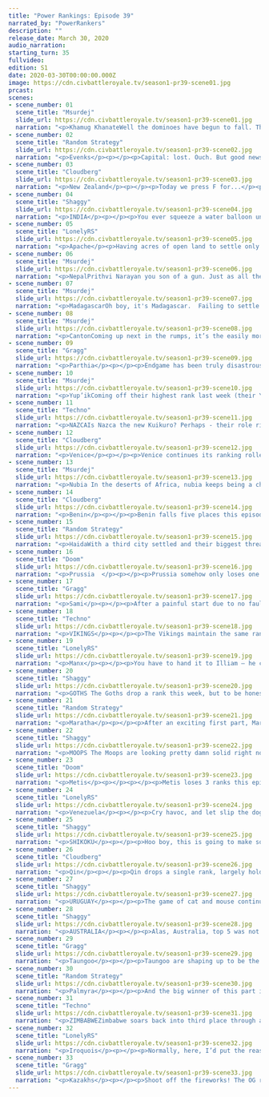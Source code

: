 ```yaml
---
title: "Power Rankings: Episode 39"
narrated_by: "PowerRankers"
description: ""
release_date: March 30, 2020
audio_narration:
starting_turn: 35
fullvideo:
edition: S1
date: 2020-03-30T00:00:00.000Z
image: https://cdn.civbattleroyale.tv/season1-pr39-scene01.jpg
prcast:
scenes:
- scene_number: 01
  scene_title: "Msurdej"
  slide_url: https://cdn.civbattleroyale.tv/season1-pr39-scene01.jpg
  narration: "<p>Khamug KhanateWell the dominoes have begun to fall. The Khamug Khanate  is eliminated at 33rd place, a momentous occasion. Not only is this the first civ eliminated in the Endgame, but its also the first civ eliminated to get #1 on the Power Rankings. Yes, way back in Part 4, the Khanate was the #1 civ to be. In the early game, Jamukha expanded far and wide, creating a vast empire that won the hearts of the PRs. Then he did...nothing. For parts Jamukha did little if anything, squandering their gains and allowing peacekeepers to run through their lands. When the Qin finally did attack, while initially going the Khamugs way, the Qin managed to gain the upper hand, forcing the Khamugs to lose a lot of power going into the Endgame.And once in Endgame, Jamukha had little time to breathe, as Shikoku led a lightning assault on them in the first part. An assault that ends here, with the Khamugs dead, and the first #1 civ eliminated in CBRX Season 1.F</p>"
- scene_number: 02
  scene_title: "Random Strategy"
  slide_url: https://cdn.civbattleroyale.tv/season1-pr39-scene02.jpg
  narration: "<p>Evenks</p><p></p><p>Capital: lost. Ouch. But good news, the Evenks managed to run away and settle a second city! It's still just a small village at only pop 2, making the Evenks by far the weakest civ on the cylinder but ... oh wait, that one is also getting attacked. With nothing but a singular great general protecting it, it looks like it too will soon fall and the Evenks will be the 2nd civ out in Endgame. At least they outlived their neighbours the Khamugs. They might even have given minimal help in that elimination too! But yeah, the only hope for Evenk survival is a peace deal and very soon.</p>"
- scene_number: 03
  scene_title: "Cloudberg"
  slide_url: https://cdn.civbattleroyale.tv/season1-pr39-scene03.jpg
  narration: "<p>New Zealand</p><p></p><p>Today we press F for...</p><p></p><p>Wait a second, I’m getting a telegram from the sub. What’s this? Kiwis have been seen in the southern reaches of Tierra del Fuego, holding onto a newly-constructed outpost? Goddamn, Seddon’s not dead! In fact, he narrowly escaped death by fleeing Wellington with a settler, rebuilding a city shortly after his last one fell. He then made peace with Uruguay and hunkered down, figuring he can at least try to outlive the Evenks, who have maybe two turns left to live if they’re lucky.</p>"
- scene_number: 04
  scene_title: "Shaggy"
  slide_url: https://cdn.civbattleroyale.tv/season1-pr39-scene04.jpg
  narration: "<p>INDIA</p><p></p><p>You ever squeeze a water balloon until it pops? Well India is basically that right now. The loss of Allahabad and the apparent unwillingness to settle an existing settler have left India as a city state surrounded by 5 civs (yep, even Palmyra after an odd city swap). They may take back Allahabad with the swordsmen around the city, but the trireme reinforcements sitting outside Bago won’t let that happen for long. Honestly, I’ve always liked India the least of the Subcontinent Trio and I’ve been happily impressed by Nepal’s ability to actually claim a foothold in the mountains here. Unfortunately, I don’t think we’ll be seeing any more Indian nukes in Endgame.</p>"
- scene_number: 05
  scene_title: "LonelyRS"
  slide_url: https://cdn.civbattleroyale.tv/season1-pr39-scene05.jpg
  narration: "<p>Apache</p><p>Having acres of open land to settle only helps you if you live to see it. It’s a simple concept to grasp, but for Geronimo it’s proven hard to actualize, as the full might of both the Metis and the Iroquois had pulverized his civ in what may prove to be one of the most complete conquests of a nation to date. His capital is all but guaranteed to fall, and if the Iroquois can conquer their usual meleephobia Shis-Inday ought to join it. By the time the next part concludes – or, hell, even by the halfway point – he’ll be down to the desert city of Ka’Igwu and whatever other half-rate cities he manages to pump out while his empire collapses all around him. By the end of the part after that, odds are he’ll be nothing more than a memory. All this is to belabor one point made very clear to even a casual reader of the last part; namely, that the Apache are screwed. Outside of a peace deal with both their enemies in the next, oh, two turns or so, there’s no scenario in which they don’t become a mere rump state at best. Not up against these sorts of armies. So prime your f keys, pour one out, and think back to the great dullness that was the Aztecs. After all, pretty soon that’s where the Apache are going to be.</p><p></p>"
- scene_number: 06
  scene_title: "Msurdej"
  slide_url: https://cdn.civbattleroyale.tv/season1-pr39-scene06.jpg
  narration: "<p>NepalPrithvi Narayan you son of a gun. Just as all the world counted Nepal as basically dead, they began to pull out the stops. Settling a pair of cities in this part, Nepal has surged ahead of the lagging Indira. But there’s still a lot of fire to go through. With all of their neighbors still attacking them, Nepal is going to need to sue for peace soon, or else run the very real risk that they follow Jamukha out the door.</p>"
- scene_number: 07
  scene_title: "Msurdej"
  slide_url: https://cdn.civbattleroyale.tv/season1-pr39-scene07.jpg
  narration: "<p>MadagascarOh boy, it's Madagascar.  Failing to settle on the coast of Africa this week, madagascar has probably lost any chance of being relevant in a good way. But there’s still plenty of chance for them to mess with people. With only a small area to make a carpet, Ranavalona might have her troops start invading Zimbabwe’s coast. Or just sit around and do nothing. Knowing Madagascar, it’s probably the latter.</p>"
- scene_number: 08
  scene_title: "Msurdej"
  slide_url: https://cdn.civbattleroyale.tv/season1-pr39-scene08.jpg
  narration: "<p>CantonComing up next in the rumps, it’s the easily more likeable Canton. Nestled between the shadows of the Taungoo and the Qin, Ching Shih is doing her best to lead her people to greatness. She’s joined the “We Hate Nepal Club”, and is trying to capture Gorkha from the north. But her position is tenuous. If her neighbors decide to remove her, she’ll be hard pressed to stop them.</p>"
- scene_number: 09
  scene_title: "Gragg"
  slide_url: https://cdn.civbattleroyale.tv/season1-pr39-scene09.jpg
  narration: "<p>Parthia</p><p></p><p>Endgame has been truly disastrous for Parthia. They’ve lost 2 cities the past two episodes and are already boxed in. That’s why their rank dropped… oh, they rose 2 last week and 1 this week… Well, just goes to show how Endgame is balanced against small civs. Simply dying a little slower than civs like the Khamugs, Evenks, India, etc. have kept its rank afloat. Don’t be fooled though, Parthia is not doing good by any metric. They’ll get down a third early next episode though. Let’s hope they don’t give this one away.</p>"
- scene_number: 10
  scene_title: "Msurdej"
  slide_url: https://cdn.civbattleroyale.tv/season1-pr39-scene10.jpg
  narration: "<p>Yup’ikComing off their highest rank last week (their Yup’eak if you will), Apaanugpak finds himself at his second highest rank. This is mostly due to isolation, as his stats are mediocre. But that might change soon. The Haida are on the warpath, advancing up the West Coast in war canoes. The Shikoku are solidifying their holdings in Northeastern Asia. It’s only a matter of time before one of these civs reach the Yup’ik cities and take them down a peg or three. </p>"
- scene_number: 11
  scene_title: "Techno"
  slide_url: https://cdn.civbattleroyale.tv/season1-pr39-scene11.jpg
  narration: "<p>NAZCAIs Nazca the new Kuikuro? Perhaps - their role right now is much the same as the Kuikuro pre-Endgame. They seem intent on establishing themselves as an unconquerable buffer state between Venezuela and Uruguay, as despite a Venezuelan DOW, their two cities look unconquerable for the time being and they have a third settler lined up to expand their lands to the east. </p>"
- scene_number: 12
  scene_title: "Cloudberg"
  slide_url: https://cdn.civbattleroyale.tv/season1-pr39-scene12.jpg
  narration: "<p>Venice</p><p></p><p>Venice continues its ranking rollercoaster ride, gaining five ranks this episode despite being the target of multiple declarations of war, and probably the weakest civ in Europe to boot. Of course, despite being the weakest civ in Europe, they’re also the European civ with the most production, clocking in at 11th place in this key demographic. So what the hell do we do with Venice? Will they use their production to build an army and defend their lands, or will they just roll over and die? Most power rankers, I think, would say the former, but the fact that they’ve risen so much suggests that you should trust the rankers’ actions more than their words.</p>"
- scene_number: 13
  scene_title: "Msurdej"
  slide_url: https://cdn.civbattleroyale.tv/season1-pr39-scene13.jpg
  narration: "<p>Nubia In the deserts of Africa, nubia keeps being a cheeky little bugger. Not only did they repel the attacks from the Benin, but also have launched a moderately successful (So far) attack on Zimbabwe. All while being attacked by Palmyra in the north. While they’re certainly in the midst of a lot, Nubia is doing their darndest to survive, and doing a much better job of it than some civs (*coughIndiacough*)</p>"
- scene_number: 14
  scene_title: "Cloudberg"
  slide_url: https://cdn.civbattleroyale.tv/season1-pr39-scene14.jpg
  narration: "<p>Benin</p><p></p><p>Benin falls five places this episode after failing to settle any new cities and losing one of their existing cities to Nubia, a civ that they should have been able to beat easily. Benin still has a lot of room to expand, but at the rate they’re going, other civs are going to get there first. Zimbabwe has already settled almost all of its available space, and they’ll surely be eyeing Benin’s corner of the continent soon if Ewuare doesn’t get his ass in gear soon.</p>"
- scene_number: 15
  scene_title: "Random Strategy"
  slide_url: https://cdn.civbattleroyale.tv/season1-pr39-scene15.jpg
  narration: "<p>HaidaWith a third city settled and their biggest threat, the Metis, uncharacteristically not settling, Haida rises 3 ranks. They have overtaken Benin, Nubia and Nazca. The most exciting event at this point is the war against Yup'ik. The Yup'ik have only recently researched sailing (they didn't start with it) so do not have much of a navy yet. That is not good for a nation whose capital is a 1-tile island. Even worse for them: they have not unlocked walls yet. That means that Haidan war canoes should have an easy time fighting. Haida currently has about twice the Yup'ik military and 1.5 times as much production so should continue to be at an advantage as time passes on. The most difficult aspect of this war in fact looks like it is the geography, as the Aleutian islands appear to have been replaced by an Aleutian peninsula which is currently forcing Haida to make a slight detour. If Haida is indeed successful this war , then they will be in a great position to become the North Pacific Power (now that Shikoku no longer spawns here)</p>"
- scene_number: 16
  scene_title: "Doom"
  slide_url: https://cdn.civbattleroyale.tv/season1-pr39-scene16.jpg
  narration: "<p>Prussia  </p><p></p><p>Prussia somehow only loses one rank despite arguably the biggest blunder of endgame so far. After a stellar first episode which saw them settling well and their northern neighbours faltering, Prussia decided to follow up by trading away Berlin in an irrelevant war. As Palmyra has no one way of reinforcing the city, the Goths can waltz in at a moment's notice, giving them a foothold 3 times away from the Prussian capital. With the Kazakhs already closing in from the east Prussia can't afford anymore losses. Venice is their weakest neighbour but Prussia need to step up their game if they want to start taking cities</p>"
- scene_number: 17
  scene_title: "Gragg"
  slide_url: https://cdn.civbattleroyale.tv/season1-pr39-scene17.jpg
  narration: "<p>Sami</p><p></p><p>After a painful start due to no fault of their own, Sami have gotten back into the game. They quickly caught up with the Vikings, even surpassing them in many stats. The next nearest neighbor, the Goths, have had a slow start and remain in three cities. Sami success is solely dependent on overcoming the Vikings. </p>"
- scene_number: 18
  scene_title: "Techno"
  slide_url: https://cdn.civbattleroyale.tv/season1-pr39-scene18.jpg
  narration: "<p>VIKINGS</p><p></p><p>The Vikings maintain the same rank as last part, but their fortunes are no longer quite as bright. The Sami have caught up after their sluggish start, and after a failed war with them, the Vikings look stuck in Scandinavia. The Vikings have always been more of a naval power, but with the Manx proving to be far stronger this time around, the Vikings are poised to struggle to reach the same heights they had pre-Endgame. It certainly doesn't help that the Vikings have yet to build a navy.</p>"
- scene_number: 19
  scene_title: "LonelyRS"
  slide_url: https://cdn.civbattleroyale.tv/season1-pr39-scene19.jpg
  narration: "<p>Manx</p><p></p><p>You have to hand it to Illiam — he could easily have just played like Madagascar has, turtling on his island without ever once entertaining thoughts of a mainland venture, wiling his time away with a future secured in its obscurity. But instead he’s come out of the gate swinging, making landfall on to Europe early and now establishing Venice without a doubt as the whipping boy of the region. He probably won’t take Burano, not when his fellows don’t have to fiddle around with embarkation and naval warfare to get their units to the front, but it’ll be a good effort regardless, and with areas like Denmark, Greenland, and Switzerland still unclaimed, the path to the same sort of regional power status he enjoyed early on in the last game is wide open. And if the Vikings stay this week, there’s a chance he might even be able to bargain for something more. So give it up for Illiam Dhone. He probably won’t win, and he likely won’t even crack the top ten, but he’s made Europe a hell of a lot more interesting. And for an audience as infatuated with bloodlust as this one, that’s playing to his lofty expectations.</p>"
- scene_number: 20
  scene_title: "Shaggy"
  slide_url: https://cdn.civbattleroyale.tv/season1-pr39-scene20.jpg
  narration: "<p>GOTHS The Goths drop a rank this week, but to be honest I think it’s a negligible drop. The change is entirely based on Palmyra’s ability to find its footing and become a major rival in the region rather than any fault of the Goths (other than bumrushing through Europe I guess, but when was that ever going to happen). Credit where credit is due though, the Goths were very effective in their defense against Palmyra and they’re holding strong against the Kazakhs. Asaak may fall, but there look to be reinforcements coming from the capital to retake it, if not defend it outright. Not many civs right now could take that kind of beating and still seem like they’re growing strongly. I think they have a lot of options once they build up their production base and start looking towards their neighbors’ lands.</p><p></p><p></p>"
- scene_number: 21
  scene_title: "Random Strategy"
  slide_url: https://cdn.civbattleroyale.tv/season1-pr39-scene21.jpg
  narration: "<p>Maratha</p><p></p><p>After an exciting first part, Maratha did less this second part and drop below Venezuela and Palmyra. They are currently trying to squeeze their army through a 1 tile gap to go attack Nepal 1 unit at a time, an endeavour that seems mostly futile now that Nepal has built walls. Instead, they should go back to fighting India, who currently lack walls (though they have just finished researching them so not for long). India also lacks the natural mountains defences that Nepal has, and of course only has 1 city, leading them to be far weaker. Alternatively, Maratha could research sailing and try settling Indonesia before Taungoo reaches it , just like they did in the original. The aim of the early game is, after all, to get as many cities as possible, and there aren't many left that can be obtained by war but plenty that can be obtained by settling.</p>"
- scene_number: 22
  scene_title: "Shaggy"
  slide_url: https://cdn.civbattleroyale.tv/season1-pr39-scene22.jpg
  narration: "<p>MOOPS The Moops are looking pretty damn solid right now. A slow Venice and some quality production bonuses to start the game off have combined to give us an imposing Moopish Iberia and France. No foothold in Africa yet, but there is still space as Benin hasn’t been rushing any settlers across the Sahara. But frankly, I kind of want to see what the Moops can do in Europe first. Also, their drop out of the top 10 is more or less just the reshuffling as more civs get cities down and start emerging as more stable or dominant in their region (looking at you Venezuela and Palmyra).</p>"
- scene_number: 23
  scene_title: "Doom"
  slide_url: https://cdn.civbattleroyale.tv/season1-pr39-scene23.jpg
  narration: "<p>Metis</p><p></p><p></p><p>Metis loses 3 ranks this episode as the Iroquois remain ascendant. The Iroquois have significantly better stats than the Metis, more specifically the Iroquois have the number 1 military in the cylinder and could potentially steal the remaining Apache cities, isolating the Metis further. Simply put, Riel needs more time to build up before he can be a serious contender to the Iroqouis. While this is a promising start it may not be enough.</p><p></p>"
- scene_number: 24
  scene_title: "LonelyRS"
  slide_url: https://cdn.civbattleroyale.tv/season1-pr39-scene24.jpg
  narration: "<p>Venezuela</p><p></p><p>Cry havoc, and let slip the dogs of war! Venezuela has declared war on the Nazca, outnumbering their foe by a factor of two and some change, in what would be one of the most exciting bouts on the cylinder… were this not South America, land of jungles and early game stagnation begetting late game domination. If Uruguay couldn’t take a single Kuikuro city for centuries, there’s little reason to believe that Venezuela will do any better against a stronger foe. But, then again, Chavez has made it quite easy to believe he can triumph in a region where the greatest enemies are the trees. Cahuachi’s armed forces are almost entirely naval, and Chauchilla is manned by a skeleton crew, while Venezuela is bringing city-destroying catapults to the front. Factor in that his army’s already begun to bridge the gap between the two civs, and Hugo Chavez might not get a better opportunity until artillery are invented. Of course, it’s not like he needs Nazcan clay to be relevant, not when the fall of the Apache and Uruguayan forward settling has treated them to a decent chunk of both Americas to call their own. But if he wants to stand a chance against the monster to his south, this war is critical. Either he’ll die an Ethiopia, or live to see himself become the Boers. The floor’s high for Venezuela as is, but the ceiling might just be even higher than any of us can imagine.</p>"
- scene_number: 25
  scene_title: "Shaggy"
  slide_url: https://cdn.civbattleroyale.tv/season1-pr39-scene25.jpg
  narration: "<p>SHIKOKU</p><p></p><p>Hoo boy, this is going to make some people mad. Despite emerging victorious in the Asian Trio of Hell: Part 2: Electric Boogaloo: The Re-Killing, it looks like Shikoku has DROPPED 4 ranks. I’m not going to lie, we definitely had Shikoku overranked in the last part. Not because of some expectation that they would lose to their rivals, but more, I think, because we overvalued what those lands would be worth and undervalued the potential for the Kazakhs and Qin to start creeping east and north, respectively. That being said, top 10 is still definitely the place for Shikoku. Their initial border rivals are either eliminated or neutralized, they have continued to be very competitive technologically in the region, and with their new city captures they are pretty high up on the city count list. And its only part 2 of Endgame. From here on out, it’ll be more of an uphill climb for Shikoku, but with some clever strategery and maybe a bit of help from the south (looking at you Taungoo), they definitely have a good shot at being the dominant north Asian power.</p><p></p>"
- scene_number: 26
  scene_title: "Cloudberg"
  slide_url: https://cdn.civbattleroyale.tv/season1-pr39-scene26.jpg
  narration: "<p>Qin</p><p></p><p>Qin drops a single rank, largely holding steady in the bottom half of the top 10 as the power rankers start to wonder whether they’ll start expanding to match their massive military. Qin didn’t found any new cities this part and are sitting on three, the same as their much weaker neighbor Canton, which also just settled Hong Kong right next to their borders. Will this slap in Ying Zheng’s face wake him up and cause him to go on a bloodthirsty rampage? If it doesn’t, East Asia might be Shikoku’s to lose.</p>"
- scene_number: 27
  scene_title: "Shaggy"
  slide_url: https://cdn.civbattleroyale.tv/season1-pr39-scene27.jpg
  narration: "<p>URUGUAY</p><p></p><p>The game of cat and mouse continues all the way down to Tierra del Fuego, but Lavalleja doesn’t seem to be concerned with spending much to finish Seddon off. With more to worry about to the north, Uruguay can’t spend too long chasing New Zealand to the end of the world. Venezuela is building up a hell of an army and Nazca look to be sending a settler along Uruguay’s borders. I expect South America to heat up even more in the coming parts if that settler gets plopped on a tile that Lavalleja had his eye on. The climb back to prime Guay status continues this week as they rise 2 ranks.</p><p></p>"
- scene_number: 28
  scene_title: "Shaggy"
  slide_url: https://cdn.civbattleroyale.tv/season1-pr39-scene28.jpg
  narration: "<p>AUSTRALIA</p><p></p><p>Alas, Australia, top 5 was not where you end up when you construct Machu Picchu on what appears to be the ONLY mountain in their borders and also spend production making the Great Wall of Australia, which will I guess protect Canberra’s and Sydney’s babies from dingoes. Great going, Hawke, you still have crazy stats and a continent to yourself.</p><p></p>"
- scene_number: 29
  scene_title: "Gragg"
  slide_url: https://cdn.civbattleroyale.tv/season1-pr39-scene29.jpg
  narration: "<p>Taungoo</p><p></p><p>Taungoo are shaping up to be the dark horse of Endgame. Certainly not an underdog but the difficult terrain and powerful neighbors have lowered expectations for them. So far they have been one of the more aggressive civs with not much to show for it. The previously mentioned terrain is to blame for that. They have finally made landfall on the Indian subcontinent though. If they can grow that landfall to 2 or 3 good cities they will be a major player again. If not, I’m concerned about their ability to break into mainland Asia at all. </p>"
- scene_number: 30
  scene_title: "Random Strategy"
  slide_url: https://cdn.civbattleroyale.tv/season1-pr39-scene30.jpg
  narration: "<p>Palmyra</p><p></p><p>And the big winner of this part is Palmyra! They were gifted, not one, but two cities entirely for free!Berlin by Prussia and Merv by Parthia! Zenobia truly is a masterful negotiator this round.  With these generous donations, they are now 4th in city count and 2nd in production. What's more, their neighbours are looking particularly weak: Parthia has lost half its cities to peace deals and is looking rather squashed. The Goths are slightly less squashed but still fairly surrounded. Nubia is stuck in the desert fighting Benin. Meanwhile Venice is about to lose Crete to Palmyra's navy - and they might lose even more... Yes: things are looking very good for Palmyra right now. The biggest worry right now is actually Zimbabwe, who have discovered optics and who could therefore theoretically settle in Arabia before Palmyra gets round to it. But if Zimbabwe prefers to not go that far out, then it's free land for Palmyra to grab up whenever they want. All in all, things are looking really good for Palmyra.</p><p></p><p></p>"
- scene_number: 31
  scene_title: "Techno"
  slide_url: https://cdn.civbattleroyale.tv/season1-pr39-scene31.jpg
  narration: "<p>ZIMBABWEZimbabwe soars back into third place through an aggressive settling spree. With 8 cities under their belt, they're tied for first in this important early-game statistic. They've also successfully blocked Madagascar from most mainland positions, all but ensuring their dominant spot on the continent that seemed less certain after the Beninese conquests in Part 37. Their position is not without fault, though, as Nubia seems eager to block their expansion before Zimbabwe has time to get its new cities busy building units.</p>"
- scene_number: 32
  scene_title: "LonelyRS"
  slide_url: https://cdn.civbattleroyale.tv/season1-pr39-scene32.jpg
  narration: "<p>Iroquois</p><p></p><p>Normally, here, I’d put the reason for the Iroquois’ fall. The issue right now is that there really isn’t one. After all, the Iroquois did spend last part declaring war on a declining neighbor, denying their larger neighbor a chance to claim the region, and generally being as effortlessly well-run as they were last time around. The only reason they’ve fallen at all is because the Kazakhs have just gotten off to an ever-so-slightly better start out of the gate, but, this early in the game, the difference between first and second only really dictates whose slide it is that gets to show up in the part. What matters isn’t your ranking compared to the world, it’s your ranking compared to your region. And in that regard, the Iroquois are just as show-stoppingly powerful as ever. With the Apache crippled, the Yup’ik vulnerable, and the Haida underwhelming, the Iroquois have only one real challenger, and the Metis are more a pretender to the throne than anything. The Kazakhs have had all the advantages early on in the game, yes. But it’d be foolish to count the Iroquois out after a one-spot slip due to forces beyond their control. So don’t be surprised if these guys are back in the driver’s seat for good in a part. Given how they played last run, the odds of this being the sole interruption of their Endgame hegemony are more likely than you think.</p>"
- scene_number: 33
  scene_title: "Gragg"
  slide_url: https://cdn.civbattleroyale.tv/season1-pr39-scene33.jpg
  narration: "<p>Kazakhs</p><p></p><p>Shoot off the fireworks! The OG rank 1 has returned! Two episodes in and they already can’t fit in one screenshot. Their neighbors in the Goths, Parthia, Evenks, and Khamugs have all had bad parts. While it initially seemed Shikoku would be a threat, their stats are simply bad. Even if Shikoku does turn things around, they are far enough away that the Kazakhs have free reign of an enormous portion of Asia. </p>"
---
```

